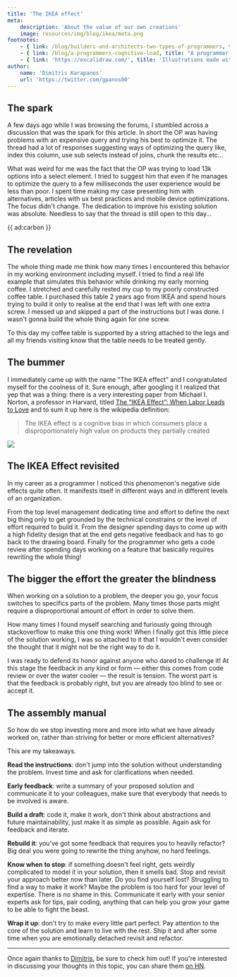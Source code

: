 ```yaml
---
title: 'The IKEA effect'
meta:
    description: 'About the value of our own creations'
    image: resources/img/blog/ikea/meta.png
footnotes:
    - { link: /blog/builders-and-architects-two-types-of-programmers, title: 'Dealing with different personalities within your team' }
    - { link: /blog/a-programmers-cognitive-load, title: "A programmer's cognitive load" }
    - { link: 'https://excalidraw.com/', title: 'Illustrations made with Excalidraw' }
author:
    name: 'Dimitris Karapanos'
    url: 'https://twitter.com/gpanos00'
---
```


## The spark

A few days ago while I was browsing the forums, I stumbled across a discussion that was the spark for this article. 
In short the OP was having problems with an expensive query and trying his best to optimize it. 
The thread had a lot of responses suggesting ways of optimizing the query like, index this column, use sub selects instead of joins, chunk the results etc…

What was weird for me was the fact that the OP was trying to load 13k options into a select element. I tried to suggest him that even if he manages to optimize the query to a few milliseconds the user experience would be less than poor. I spent time making my case presenting him with alternatives, articles with ux best practices and mobile device optimizations. The focus didn't change. The dedication to improve his existing solution was absolute. Needless to say that the thread is still open to this day…

{{ ad:carbon }}

## The revelation

The whole thing made me think how many times I encountered this behavior in my working environment including myself. I tried to find a real life example that simulates this behavior while drinking my early morning coffee. I stretched and carefully rested my cup to my poorly constructed coffee table. I purchased this table 2 years ago from IKEA and spend hours trying to build it only to realise at the end that I was left with one extra screw. I messed up and skipped a part of the instructions but I was done. I wasn't gonna build the whole thing again for one screw. 

To this day my coffee table is supported by a string attached to the legs and all my friends visiting know that the table needs to be treated gently.

## The bummer

I immediately came up with the name "The IKEA effect" and I congratulated myself for the coolness of it. Sure enough, after googling it I realized that yep that was a thing: there is a very interesting paper from Michael I. Norton, a professor in Harvard, titled [The “IKEA Effect”: When Labor Leads to Love](*https://www.hbs.edu/faculty/publication%20files/11-091.pdf) and to sum it up here is the wikipedia definition: 

> The IKEA effect is a cognitive bias in which consumers place a disproportionately high value on products they partially created

<div class="image-noborder"></div>

![](/resources/img/blog/ikea/1.png)

## The IKEA Effect revisited

In my career as a programmer I noticed this phenomenon's negative side effects quite often. It manifests itself in different ways and in different levels of an organization. 

From the top level management dedicating time and effort to define the next big thing only to get grounded by the technical constrains or the level of effort required to build it. From the designer spending days to come up with a high fidelity design that at the end gets negative feedback and has to go back to the drawing board. Finally for the programmer who gets a code review after spending days working on a feature that basically requires rewriting the whole thing! 

## The bigger the effort the greater the blindness

When working on a solution to a problem, the deeper you go, your focus switches to specifics parts of the problem. Many times those parts might require a disproportional amount of effort in order to solve them. 

How many times I found myself searching and furiously going through stackoverflow to make this one thing work! When I finally got this little piece of the solution working, I was so attached to it that I wouldn't even consider the thought that it might not be the right way to do it. 

I was ready to defend its honor against anyone who dared to challenge it! At this stage the feedback in any kind or form — either this comes from code review or over the water cooler — the result is tension. The worst part is that the feedback is probably right, but you are already too blind to see or accept it.

## The assembly manual

So how do we stop investing more and more into what we have already worked on, rather than striving for better or more efficient alternatives?

This are my takeaways.

**Read the instructions**: don't jump into the solution without understanding the problem. Invest time and ask for clarifications when needed.

**Early feedback**: write a summary of your proposed solution and communicate it to your colleagues, make sure that everybody that needs to be involved is aware. 

**Build a draft**: code it, make it work, don't think about abstractions and future maintainability, just make it as simple as possible. Again ask for feedback and iterate.

**Rebuild it**: you've got some feedback that requires you to heavily refactor? Big deal you were going to rewrite the thing anyhow, no hard feelings. 

**Know when to stop**: if something doesn't feel right, gets weirdly complicated to model it in your solution, then it smells bad. Stop and revisit your approach better now than later. Do you find yourself lost? Struggling to find a way to make it work? Maybe the problem is too hard for your level of expertise. There is no shame in this. Communicate it early with your senior experts ask for tips, pair coding, anything that can help you grow your game to be able to fight the beast.

**Wrap it up**: don't try to make every little part perfect. Pay attention to the core of the solution and learn to live with the rest. Ship it and after some time when you are emotionally detached revisit and refactor.

---

Once again thanks to [Dimitris](*https://twitter.com/gpanos00), be sure to check him out! If you're interested in discussing your thoughts in this topic, you can share them [on HN](*https://news.ycombinator.com/item?id=23256032).
